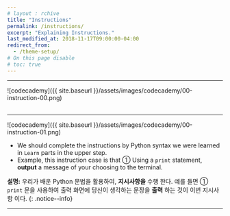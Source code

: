 ```yaml
---
# layout : rchive
title: "Instructions"
permalink: /instructions/
excerpt: "Explaining Instructions."
last_modified_at: 2018-11-17T09:00:00-04:00
redirect_from:
  - /theme-setup/
# On this page disable
# toc: true
---
```

    
    
    
<hr/>

![codecademy]({{ site.baseurl }}/assets/images/codecademy/00-instruction-00.png)    
<br>
<hr/>

![codecademy]({{ site.baseurl }}/assets/images/codecademy/00-instruction-01.png)    

* We should complete the instructions by Python syntax we were learned in `Learn` parts in the upper step.
* Example, this instruction case is that ① Using a `print` statement, **output** a message of your choosing to the terminal.


**설명:**  우리가 배운 Python 문법을 활용하여, **지시사항을** 수행 한다. 예를 들면 ① `print` 문을 사용하여 출력 화면에 당신이 생각하는 문장을 **출력** 하는 것이 이번 지시사항 이다. 
{: .notice--info}


<hr/>    
<br>    